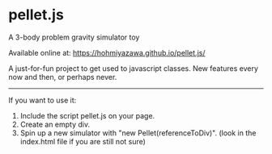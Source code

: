 # pellet.js
A 3-body problem gravity simulator toy

Available online at: https://hohmiyazawa.github.io/pellet.js/

A just-for-fun project to get used to javascript classes.
New features every now and then, or perhaps never.

<hr>

If you want to use it:

1. Include the script pellet.js on your page.
2. Create an empty div.
3. Spin up a new simulator with "new Pellet(referenceToDiv)". (look in the index.html file if you are still not sure)

